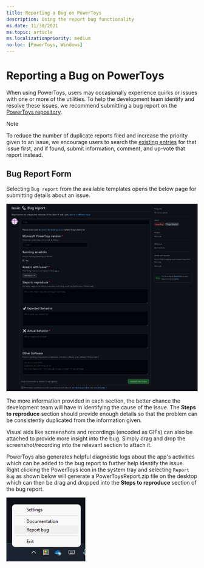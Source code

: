 ```yaml
---
title: Reporting a Bug on PowerToys
description: Using the report bug functionality 
ms.date: 11/30/2021
ms.topic: article
ms.localizationpriority: medium
no-loc: [PowerToys, Windows]
---
```


# Reporting a Bug on PowerToys

When using PowerToys, users may occasionally experience quirks or issues with one or more of the utilities. To help the development team identify and resolve these issues, we recommend submitting a bug report on the [PowerToys repository](https://github.com/microsoft/PowerToys/issues/new/choose).

> [!NOTE]
> To reduce the number of duplicate reports filed and increase the priority given to an issue, we encourage users to search the [existing entries](https://github.com/microsoft/PowerToys/issues) for that issue first, and if found, submit information, comment, and up-vote that report instead.

## Bug Report Form

Selecting `Bug report` from the available templates opens the below page for submitting details about an issue.

![Bug report template](../images/pt-bug-report-template.png)

The more information provided in each section, the better chance the development team will have in identifying the cause of the issue. The **Steps to reproduce** section should provide enough details so that the problem can be consistently duplicated from the information given.

Visual aids like screenshots and recordings (encoded as GIFs) can also be attached to provide more insight into the bug. Simply drag and drop the screenshot/recording into the relevant section to attach it. 

PowerToys also generates helpful diagnostic logs about the app's activities which can be added to the bug report to further help identify the issue. Right clicking the PowerToys icon in the system tray and selecting `Report Bug` as shown below will generate a PowerToysReport.zip file on the desktop which can then be drag and dropped into the **Steps to reproduce** section of the bug report.

![Bug Report Tool](../images/pt-report-bug.png)
